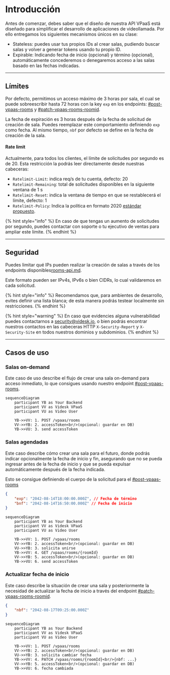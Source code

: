 # Introducción

Antes de comenzar, debes saber que el diseño de nuestra API VPaaS está diseñado para simplificar el desarrollo de aplicaciones de videollamada. Por ello entregamos los siguientes mecanismos únicos en su clase:



* Stateless: puedes usar tus propios IDs al crear salas, pudiendo buscar salas y volver a generar tokens usando tu propio ID.
* &#x20;Expirable: Indicando fecha de inicio (opcional) y término (opcional), automáticamente concederemos o denegaremos acceso a las salas basado en las fechas indicadas.

***

## Límites

Por defecto, permitimos un acceso máximo de 3 horas por sala, el cual se puede sobreescribir hasta 72 horas con la key `exp` en los endpoints: [#post-vpaas-rooms](rooms-api.md#post-vpaas-rooms "mention") y [#patch-vpaas-rooms-roomid](rooms-api.md#patch-vpaas-rooms-roomid "mention").

La fecha de expiración es 3 horas después de la fecha de solicitud de creación de sala. Puedes reemplazar este comportamiento definiendo `exp` como fecha. Al mismo tiempo, `nbf` por defecto se define en la fecha de creación de la sala.

#### Rate limit

Actualmente, para todos los clientes, el límite de solicitudes por segundo es de 20. Esta restricción la podrás leer directamente desde nuestras cabeceras:



* `Ratelimit-Limit`: indica req/s de tu cuenta, defecto: 20
* `Ratelimit-Remaining`: total de solicitudes disponibles en la siguiente ventana de 1 s
* `Ratelimit-Reset`: indica la ventana de tiempo en que se restablecerá el límite, defecto: 1
* `Ratelimit-Policy`: Indica la política en formato 2020 [estándar propuesto](https://www.ietf.org/archive/id/draft-polli-ratelimit-headers-02.html).

{% hint style="info" %}
En caso de que tengas un aumento de solicitudes por segundo, puedes contactar con soporte o tu ejecutivo de ventas para ampliar este límite.
{% endhint %}

***

## Seguridad

Puedes limitar qué IPs pueden realizar la creación de salas a través de los endpoints disponibles[rooms-api.md](rooms-api.md "mention").

Este formato pueden ser IPv4s, IPv6s o bien CIDRs, lo cual validaremos en cada solicitud.

{% hint style="info" %}
Recomendamos que, para ambientes de desarrollo, evites definir una lista blanca; de esta manera podrás testear localmente sin restricciones.
{% endhint %}

{% hint style="warning" %}
En caso que evidencies alguna vulnerabilidad puedes contactarnos a [security@videsk.io](mailto:security@videsk.io), o bien podrás encontrar nuestros contactos en las cabeceras HTTP `X-Security-Report` y `X-Security-Site` en todos nuestros dominios y subdominios.      &#x20;
{% endhint %}

***

## Casos de uso

### Salas on-demand

Este caso de uso describe el flujo de crear una sala on-demand para acceso inmediato, lo que consigues usando nuestro endpoint [#post-vpaas-rooms](rooms-api.md#post-vpaas-rooms "mention").

```mermaid
sequenceDiagram
    participant YB as Your Backend
    participant VV as Videsk VPaaS
    participant VU as Video User
    
    YB->>VV: 1. POST /vpaas/rooms
    VV->>YB: 2. accessToken<br/>(opcional: guardar en DB)
    YB->>VU: 3. send accessToken
```



### Salas agendadas

Este caso describe cómo crear una sala para el futuro, donde podrás indicar opcionalmente la fecha de inicio y fin, asegurando que no se pueda ingresar antes de la fecha de inicio y que se pueda expulsar automáticamente después de la fecha indicada.

Esto se consigue definiendo el cuerpo de la solicitud para el [#post-vpaas-rooms](rooms-api.md#post-vpaas-rooms "mention")

```json
{
    "exp": "2042-08-14T18:00:00.000Z", // Fecha de término
    "bnf": "2042-08-14T16:50:00.000Z" // Fecha de inicio
}
```

```mermaid
sequenceDiagram
    participant YB as Your Backend
    participant VV as Videsk VPaaS
    participant VU as Video User
    
    YB->>VV: 1. POST /vpaas/rooms
    VV->>YB: 2. accessToken<br/>(opcional: guardar en DB)
    VU->>YB: 3. solicita unirse
    YB->>VV: 4. GET /vpaas/rooms/{roomId}
    VV->>YB: 5. accessToken<br/>(opcional: guardar en DB)
    YB->>VU: 6. send accessToken
```

### Actualizar fecha de inicio

Este caso describe la situación de crear una sala y posteriormente la necesidad de actualizar la fecha de inicio a través del endpoint [#patch-vpaas-rooms-roomid](rooms-api.md#patch-vpaas-rooms-roomid "mention").

```json
{
    "nbf": "2042-08-17T09:25:00.000Z"
}
```

```mermaid
sequenceDiagram
    participant YB as Your Backend
    participant VV as Videsk VPaaS
    participant VU as Video User
    
    YB->>VV: 1. POST /vpaas/rooms
    VV->>YB: 2. accessToken<br/>(opcional: guardar en DB)
    VU->>YB: 3. solicita cambiar fecha
    YB->>VV: 4. PATCH /vpaas/rooms/{roomId}<br/>{nbf: ...}
    VV->>YB: 5. accessToken<br/>(opcional: guardar en DB)
    YB->>VU: 6. fecha cambiada
```
